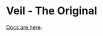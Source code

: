 Veil - The Original
===================

[Docs are here](https://marcmunro.github.io/veil/docs/html/index.html).
